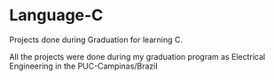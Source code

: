 # Language-C
Projects done during Graduation for learning C.

All the projects were done during my graduation program as Electrical Engineering in the PUC-Campinas/Brazil
